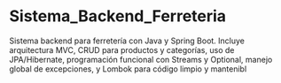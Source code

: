# Sistema_Backend_Ferreteria
Sistema backend para ferretería con Java y Spring Boot. Incluye arquitectura MVC, CRUD para productos y categorías, uso de JPA/Hibernate, programación funcional con Streams y Optional, manejo global de excepciones, y Lombok para código limpio y mantenibl
